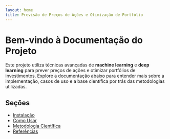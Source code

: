 ```yaml
---
layout: home
title: Previsão de Preços de Ações e Otimização de Portfólio
---
```


# Bem-vindo à Documentação do Projeto

Este projeto utiliza técnicas avançadas de **machine learning** e **deep learning** para prever preços de ações e otimizar portfólios de investimentos. Explore a documentação abaixo para entender mais sobre a implementação, casos de uso e a base científica por trás das metodologias utilizadas.

## Seções

- [Instalação](docs/instalacao.md)
- [Como Usar](docs/uso.md)
- [Metodologia Científica](docs/metodologia.md)
- [Referências](docs/referencias.md)
